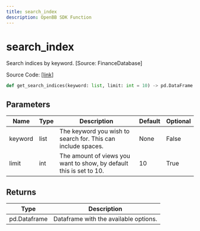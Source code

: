 ```yaml
---
title: search_index
description: OpenBB SDK Function
---
```


# search_index

Search indices by keyword. [Source: FinanceDatabase]

Source Code: [[link](https://github.com/OpenBB-finance/OpenBBTerminal/tree/main/openbb_terminal/economy/yfinance_model.py#L725)]

```python
def get_search_indices(keyword: list, limit: int = 10) -> pd.DataFrame
```
## Parameters

| Name | Type | Description | Default | Optional |
| ---- | ---- | ----------- | ------- | -------- |
| keyword | list | The keyword you wish to search for. This can include spaces. | None | False |
| limit | int | The amount of views you want to show, by default this is set to 10. | 10 | True |

## Returns

| Type | Description |
| ---- | ----------- |
| pd.Dataframe | Dataframe with the available options. |

